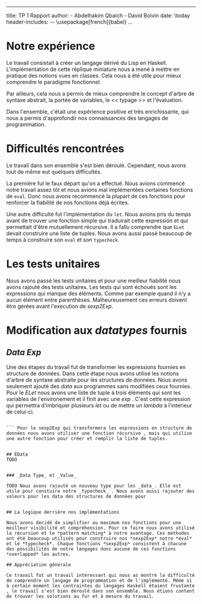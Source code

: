 --- 
title: TP 1 
Rapport author:
    - Abdelhakim Qbaich
    - David Boivin 
date: \today header-includes:
    -- \usepackage[french]{babel} ...
    
# Notre expérience

Le travail consistait à créer un langage dérivé du Lisp en
Haskell. L'implémentation de cette réplique miniature nous a mené à
mettre en pratique des notions vues en classes. Cela nous a été utile
pour mieux comprendre le paradigme fonctionnel.

Par ailleurs, cela nous a permis de mieux comprendre le concept
d'arbre de syntaxe abstrait, la portée de variables, le << typage >>
et l'évaluation.

Dans l'ensemble, c'était une expérience positive et très
enrichissante, qui nous a permis d'approfondir nos connaissances des
langages de programmation.

# Difficultés rencontrées

Le travail dans son ensemble s'est bien déroulé. Cependant, nous avons
tout de même eut quelques difficultés.

La première fut le faux départ qu'on a effectué. Nous avions commencé
notre travail assez tôt et nous avions mal implémentées certaines
fonctions de `eval`.  Donc nous avons recommencé la plupart de ces
fonctions pour renforcer la fiabilité de nos fonctions déjà écrites.

Une autre difficulté fut l'implémentation du `let`. Nous avions pris
du temps avant de trouver une fonction simple qui traduirait cette
expression et qui permettait d'être mutuellement récursive. Il a fallu
comprendre que `ELet` devait construire une liste de tuples.  Nous
avons aussi passé beaucoup de temps à construire son `eval` et son
`typecheck`.

# Les tests unitaires

Nous avons passé les tests unitaires et pour une meilleur fiabilité
nous avons rajouté des tests unitaires. Les tests qui sont échoués
sont les expressions qui manque des éléments. Comme par exemple quand
il n'y a aucun élément entre parenthèses. Malheureusement ces erreurs
doivent être gérées avant l'execution de *sexp2Exp*.

# Modification aux _datatypes_ fournis

## _Data Exp_
Une des étapes du travail fut de transformer les expressions fournies
en structure de données. Dans cette étape nous avons utilisé les
notions d'arbre de syntaxe abstraite pour les structures de
données. Nous avons seulement ajouté des *data* aux programmes sans
modifiées ceux fournies. Pour le *ELet* nous avons une liste de tuple à
trois éléments qui sont les variables de l'environement et il finit
avec une *exp* . C'est cette expression qui permettra d'imbriquer
plusieurs *let* ou de mettre un *lambda* à l'interieur de celui-ci.

``` ELet [(Sym, type, exp)] exp

``` Pour le sexp2Exp qui transformera les expressions en structure de
données nous avons utiliser une fonction récursive , mais qui utilise
une autre fonction pour créer et remplir la liste de tuples.


## EData
TODO


### _Data Type_ et _Value_ 

TODO Nous avons rajouté un nouveau type pour les _data_. Elle est
utile pour constuire notre _typecheck_ . Nous avons aussi rajouter des
valeurs pour les data des structures de données pour


## La logique derrière nos implémentations

Nous avons decidé de simplifier au maximum nos fonctions pour une
meilleur visibilité et compréhension. Pour ce faire nous avons utilisé
la récursion et le *pattern matching* à notre avantage. Ces méthodes
ont été beaucoup utilisés pour construire nos *sexp2Exp* notre *eval*
et le *typecheck*. Chaque fonctions *sexp2Exp* consistent à chacune
des possibilités de notre langages donc aucune de ces fonctions
*overlapped* les autres.

## Appréciation générale

Ce travail fut un travail intéressant qui nous as montré la difficulté
de comprendre un langage de programmation et de l'implémenté. Même si
à certain moment les contraintes du langages Haskell étaient frustante
, le travail s'est bien déroulé dans son ensemble. Nous étions content
de trouver les solutions au fur et à mesure du travail.
